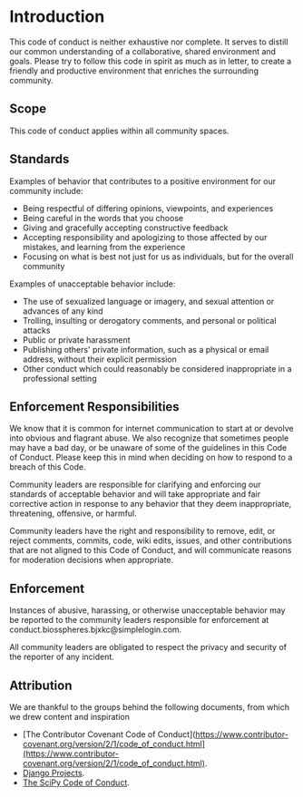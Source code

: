 # Introduction

This code of conduct is neither exhaustive nor complete.
It serves to  distill our common understanding of a collaborative,
shared environment and goals. Please try to follow this code in
spirit as much as in letter, to create a friendly and productive
environment that enriches the surrounding community.

## Scope

This code of conduct applies within all community spaces.

## Standards

Examples of behavior that contributes to a positive environment for our
community include:

* Being respectful of differing opinions, viewpoints, and experiences
* Being careful in the words that you choose
* Giving and gracefully accepting constructive feedback
* Accepting responsibility and apologizing to those affected by our mistakes,
  and learning from the experience
* Focusing on what is best not just for us as individuals, but for the overall
  community

Examples of unacceptable behavior include:

* The use of sexualized language or imagery, and sexual attention or advances of
  any kind
* Trolling, insulting or derogatory comments, and personal or political attacks
* Public or private harassment
* Publishing others' private information, such as a physical or email address,
  without their explicit permission
* Other conduct which could reasonably be considered inappropriate in a
  professional setting

## Enforcement Responsibilities

We know that it is common for internet communication
to start at or devolve into obvious and flagrant abuse.
We also recognize that sometimes people may have a bad day,
or be unaware of some of the guidelines in this Code of Conduct.
Please keep this in mind when deciding on how to respond to a
breach of this Code.

Community leaders are responsible for clarifying and enforcing our standards of
acceptable behavior and will take appropriate and fair corrective action in
response to any behavior that they deem inappropriate, threatening, offensive,
or harmful.

Community leaders have the right and responsibility to remove, edit, or reject
comments, commits, code, wiki edits, issues, and other contributions that are
not aligned to this Code of Conduct, and will communicate reasons for moderation
decisions when appropriate.

## Enforcement

Instances of abusive, harassing, or otherwise unacceptable behavior may be
reported to the community leaders responsible for enforcement at
conduct&#46;biosspheres&#46;bjxkc&#64;simplelogin&#46;com.

All community leaders are obligated to respect the privacy and security of the
reporter of any incident.

## Attribution

We are thankful to the groups behind the following documents,
from which we drew content and inspiration
- [The Contributor Covenant Code of Conduct](https://www.contributor-covenant.org/version/2/1/code_of_conduct.html](https://www.contributor-covenant.org/version/2/1/code_of_conduct.html).
- [Django Projects](https://www.djangoproject.com/conduct/).
- [The SciPy Code of Conduct](https://docs.scipy.org/doc/scipy/dev/conduct/code_of_conduct.html).
